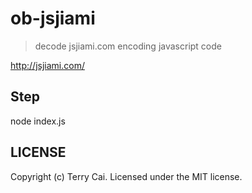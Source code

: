 # ob-jsjiami

> decode jsjiami.com encoding javascript code



http://jsjiami.com/






## Step



node index.js



## LICENSE

Copyright (c) Terry Cai. Licensed under the MIT license.
